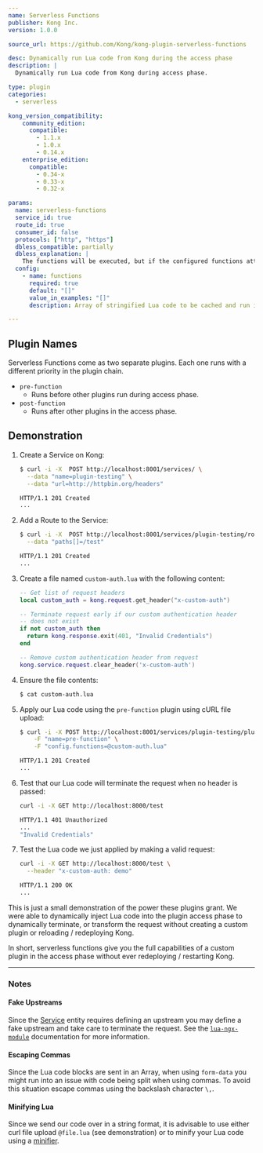 ```yaml
---
name: Serverless Functions
publisher: Kong Inc.
version: 1.0.0

source_url: https://github.com/Kong/kong-plugin-serverless-functions

desc: Dynamically run Lua code from Kong during the access phase
description: |
  Dynamically run Lua code from Kong during access phase.

type: plugin
categories:
  - serverless

kong_version_compatibility:
    community_edition:
      compatible:
        - 1.1.x
        - 1.0.x
        - 0.14.x
    enterprise_edition:
      compatible:
        - 0.34-x
        - 0.33-x
        - 0.32-x

params:
  name: serverless-functions
  service_id: true
  route_id: true
  consumer_id: false
  protocols: ["http", "https"]
  dbless_compatible: partially
  dbless_explanation: |
    The functions will be executed, but if the configured functions attempt to write to the database, the writes will fail.
  config:
    - name: functions
      required: true
      default: "[]"
      value_in_examples: "[]"
      description: Array of stringified Lua code to be cached and run in sequence during access phase.

---
```


## Plugin Names

Serverless Functions come as two separate plugins. Each one runs with a
different priority in the plugin chain.

- `pre-function`
  - Runs before other plugins run during access phase.
- `post-function`
  - Runs after other plugins in the access phase.

## Demonstration

1. Create a Service on Kong:

    ```bash
    $ curl -i -X  POST http://localhost:8001/services/ \
      --data "name=plugin-testing" \
      --data "url=http://httpbin.org/headers"

    HTTP/1.1 201 Created
    ...
    ```

2. Add a Route to the Service:

    ```bash
    $ curl -i -X  POST http://localhost:8001/services/plugin-testing/routes \
      --data "paths[]=/test"

    HTTP/1.1 201 Created
    ...
    ```

1. Create a file named `custom-auth.lua` with the following content:

    ```lua
    -- Get list of request headers
    local custom_auth = kong.request.get_header("x-custom-auth")

    -- Terminate request early if our custom authentication header
    -- does not exist
    if not custom_auth then
      return kong.response.exit(401, "Invalid Credentials")
    end

    -- Remove custom authentication header from request
    kong.service.request.clear_header('x-custom-auth')
    ```

4. Ensure the file contents:

    ```bash
    $ cat custom-auth.lua
    ```

5. Apply our Lua code using the `pre-function` plugin using cURL file upload:

    ```bash
    $ curl -i -X POST http://localhost:8001/services/plugin-testing/plugins \
        -F "name=pre-function" \
        -F "config.functions=@custom-auth.lua"

    HTTP/1.1 201 Created
    ...
    ```

6. Test that our Lua code will terminate the request when no header is passed:

    ```bash
    curl -i -X GET http://localhost:8000/test

    HTTP/1.1 401 Unauthorized
    ...
    "Invalid Credentials"
    ```

7. Test the Lua code we just applied by making a valid request:

    ```bash
    curl -i -X GET http://localhost:8000/test \
      --header "x-custom-auth: demo"

    HTTP/1.1 200 OK
    ...
    ```

This is just a small demonstration of the power these plugins grant. We were
able to dynamically inject Lua code into the plugin access phase to dynamically
terminate, or transform the request without creating a custom plugin or
reloading / redeploying Kong.

In short, serverless functions give you the full capabilities of a custom plugin
in the access phase without ever redeploying / restarting Kong.

----

### Notes

#### Fake Upstreams

Since the [Service][service-url] entity requires defining an upstream you may
define a fake upstream and take care to terminate the request. See the
[`lua-ngx-module`](https://github.com/openresty/lua-nginx-module#ngxexit)
documentation for more information.

#### Escaping Commas

Since the Lua code blocks are sent in an Array, when using `form-data` you might
run into an issue with code being split when using commas. To avoid this situation
escape commas using the backslash character `\,`.

#### Minifying Lua

Since we send our code over in a string format, it is advisable to use either
curl file upload `@file.lua` (see demonstration) or to minify your Lua code
using a [minifier][lua-minifier].


[service-url]: https://getkong.org/docs/latest/admin-api/#service-object
[lua-minifier]: https://mothereff.in/lua-minifier
